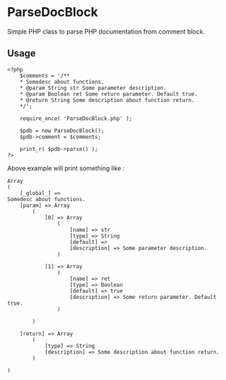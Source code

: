 ParseDocBlock
=============

Simple PHP class to parse PHP documentation from comment block.

Usage
-----
    <?php
        $comments = '/**
        * Somedesc about functions.
        * @param String str Some parameter description.
        * @param Boolean ret Some return parameter. Default true.
        * @return String Some description about function return.
        */';
    
        require_once( 'ParseDocBlock.php' );
    
        $pdb = new ParseDocBlock();
        $pdb->comment = $comments;
    
        print_r( $pdb->parse() );
    ?>

Above example will print something like :

    Array
    (
        [_global_] => 
    Somedesc about functions.
        [param] => Array
            (
                [0] => Array
                    (
                        [name] => str
                        [type] => String
                        [default] => 
                        [description] => Some parameter description.
                    )
    
                [1] => Array
                    (
                        [name] => ret
                        [type] => Boolean
                        [default] => true
                        [description] => Some return parameter. Default true.
                    )
    
            )
    
        [return] => Array
            (
                [type] => String
                [description] => Some description about function return.
            )
    
    )